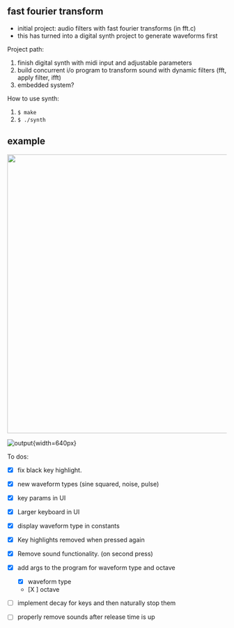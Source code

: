 ## fast fourier transform
- initial project:  audio filters with fast fourier transforms (in fft.c) 
- this has turned into a digital synth project to generate waveforms first

Project path: 
1. finish digital synth with midi input and adjustable parameters
2. build concurrent i/o program to transform sound with dynamic filters (fft, apply filter, ifft)
3. embedded system? 


How to use synth: 
1. `$ make`
2.  `$ ./synth`

## example

<img src="https://github.com/evancoons22/FT/blob/main/output.gif" width="640"/>

![output](https://github.com/evancoons22/FT/blob/main/output.gif#gh-light-mode-only){width=640px}



To dos: 
- [X] fix black key highlight.
- [X] new waveform types (sine squared, noise, pulse)
- [X] key params in UI
- [X] Larger keyboard in UI
- [X] display waveform type in constants
- [X] Key highlights removed when pressed again
- [X] Remove sound functionality. (on second press)
- [X] add args to the program for waveform type and octave
    - [X] waveform type
    - [X ] octave
- [ ] implement decay for keys and then naturally stop them
- [ ] properly remove sounds after release time is up



